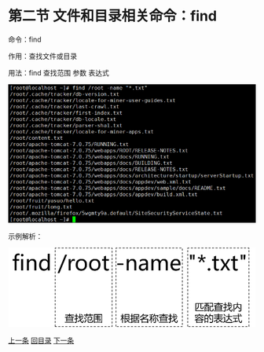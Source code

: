 # 第二节 文件和目录相关命令：find

命令：find

作用：查找文件或目录

用法：find 查找范围 参数 表达式

![./images](./images/img045.png)

示例解析：

![./images](./images/img046.png)



[上一条](verse02-13-tail.html) [回目录](verse02-00-index.html) [下一条](verse02-15-locate.html)